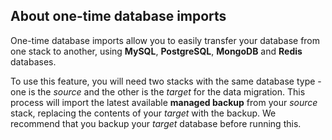 

## About one-time database imports

One-time database imports allow you to easily transfer your database from one stack to another, using **MySQL**, **PostgreSQL**, **MongoDB** and **Redis** databases.

To use this feature, you will need two stacks with the same database type - one is the _source_ and the other is the _target_ for the data migration. This process will import the latest available **managed backup** from your _source_ stack, replacing the contents of your _target_ with the backup. We recommend that you backup your _target_ database before running this.

